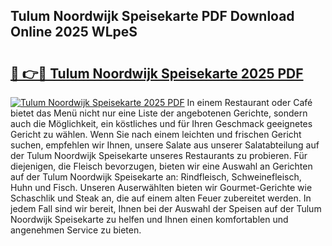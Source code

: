 ## Tulum Noordwijk Speisekarte PDF Download Online 2025 WLpeS

# <h2><a href="http://gcbe0id.nevu.top/?p=Tulum+Noordwijk+Speisekarte">🔗 👉🔴 Tulum Noordwijk Speisekarte 2025 PDF</a></h2>

[![Tulum Noordwijk Speisekarte 2025 PDF](https://i.imgur.com/dBaPXMq.png)](http://gcbe0id.nevu.top/?p=Tulum+Noordwijk+Speisekarte)
In einem Restaurant oder Café bietet das Menü nicht nur eine Liste der angebotenen Gerichte, sondern auch die Möglichkeit, ein köstliches und für Ihren Geschmack geeignetes Gericht zu wählen. Wenn Sie nach einem leichten und frischen Gericht suchen, empfehlen wir Ihnen, unsere Salate aus unserer Salatabteilung auf der Tulum Noordwijk Speisekarte unseres Restaurants zu probieren. Für diejenigen, die Fleisch bevorzugen, bieten wir eine Auswahl an Gerichten auf der Tulum Noordwijk Speisekarte an: Rindfleisch, Schweinefleisch, Huhn und Fisch. Unseren Auserwählten bieten wir Gourmet-Gerichte wie Schaschlik und Steak an, die auf einem alten Feuer zubereitet werden. In jedem Fall sind wir bereit, Ihnen bei der Auswahl der Speisen auf der Tulum Noordwijk Speisekarte zu helfen und Ihnen einen komfortablen und angenehmen Service zu bieten.
